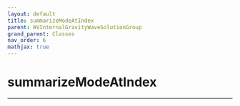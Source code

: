 ```yaml
---
layout: default
title: summarizeModeAtIndex
parent: WVInternalGravityWaveSolutionGroup
grand_parent: Classes
nav_order: 6
mathjax: true
---
```


#  summarizeModeAtIndex




---

